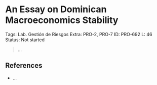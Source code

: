 # An Essay on Dominican Macroeconomics Stability

Tags: Lab. Gestión de Riesgos
Extra: PRO-2, PRO-7
ID: PRO-692
L: 46
Status: Not started

> …
> 

## References

- …